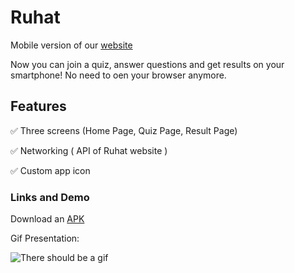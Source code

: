 # Ruhat

Mobile version of our [website](https://daber.space)

Now you can join a quiz, answer questions and get results on your smartphone! No need to oen your browser anymore.

## Features

✅ Three screens (Home Page, Quiz Page, Result Page)

✅ Networking ( API of Ruhat website )

✅ Custom app icon




### Links and Demo

Download an [APK](https://drive.google.com/file/d/1xwOhSGE95xUcCKwXYQGFqO2j9w3RKiQy/view?usp=sharing)

Gif Presentation:

![There should be a gif](https://media0.giphy.com/media/lbKYo3ioG5TRPivoWy/giphy.gif?cid=790b7611c1037d3bf9c381169eb3163d4dbed72c1c12e255&rid=giphy.gif&ct=g)
